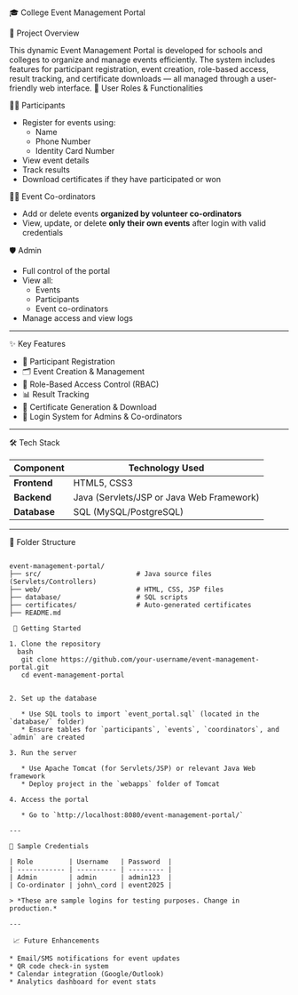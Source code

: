  🎓 College Event Management Portal

📌 Project Overview

This dynamic Event Management Portal is developed for schools and colleges to organize and manage events efficiently. The system includes features for participant registration, event creation, role-based access, result tracking, and certificate downloads — all managed through a user-friendly web interface.
 👥 User Roles & Functionalities

👨‍🎓 Participants
- Register for events using:
  - Name
  - Phone Number
  - Identity Card Number
- View event details
- Track results
- Download certificates if they have participated or won

🧑‍💼 Event Co-ordinators
- Add or delete events **organized by volunteer co-ordinators**
- View, update, or delete **only their own events** after login with valid credentials

🛡️ Admin
- Full control of the portal
- View all:
  - Events
  - Participants
  - Event co-ordinators
- Manage access and view logs

---

✨ Key Features

- 📝 Participant Registration
- 🗂️ Event Creation & Management
- 🎯 Role-Based Access Control (RBAC)
- 📊 Result Tracking
- 🧾 Certificate Generation & Download
- 🔐 Login System for Admins & Co-ordinators

---

🛠️ Tech Stack

| Component       | Technology Used            |
|----------------|----------------------------|
| **Frontend**    | HTML5, CSS3                |
| **Backend**     | Java (Servlets/JSP or Java Web Framework) |
| **Database**    | SQL (MySQL/PostgreSQL)     |

---

📁 Folder Structure

```

event-management-portal/
├── src/                        # Java source files (Servlets/Controllers)
├── web/                        # HTML, CSS, JSP files
├── database/                   # SQL scripts
├── certificates/               # Auto-generated certificates
├── README.md

 🚀 Getting Started

1. Clone the repository
  bash
   git clone https://github.com/your-username/event-management-portal.git
   cd event-management-portal


2. Set up the database

   * Use SQL tools to import `event_portal.sql` (located in the `database/` folder)
   * Ensure tables for `participants`, `events`, `coordinators`, and `admin` are created

3. Run the server

   * Use Apache Tomcat (for Servlets/JSP) or relevant Java Web framework
   * Deploy project in the `webapps` folder of Tomcat

4. Access the portal

   * Go to `http://localhost:8080/event-management-portal/`

---

📃 Sample Credentials

| Role         | Username   | Password  |
| ------------ | ---------- | --------- |
| Admin        | admin      | admin123  |
| Co-ordinator | john\_cord | event2025 |

> *These are sample logins for testing purposes. Change in production.*

---

 📈 Future Enhancements

* Email/SMS notifications for event updates
* QR code check-in system
* Calendar integration (Google/Outlook)
* Analytics dashboard for event stats

 



